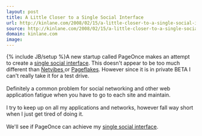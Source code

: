 ```yaml
---
layout: post
title: A Little Closer to a Single Social Interface
url: http://kinlane.com/2008/02/15/a-little-closer-to-a-single-social-interface/
source: http://kinlane.com/2008/02/15/a-little-closer-to-a-single-social-interface/
domain: kinlane.com
image: 
---
```

{% include JB/setup %}A new startup called PageOnce makes an attempt to create a <a href="http://www.kinlane.com/2007/11/social-networks-email-and-more.html">single social interface</a>.  This doesn't appear to be too much different than <a href="http://www.netvibes.com">Netvibes </a>or <a href="http://www.pageflakes.com">Pageflakes</a>.  However since it is in private BETA I can't really take it for a test drive.<br /><br />Definitely a common problem for social networking and other web application fatigue when you have to go to each site and maintain.<br /><br />I try to keep up on all my applications and networks, however fall way short when I just get tired of doing it.<br /><br />We'll see if PageOnce can achieve my <a href="http://www.kinlane.com/2007/11/social-networks-email-and-more.html">single social interface</a>.